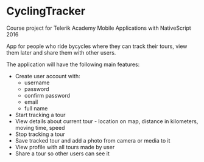 # CyclingTracker
Course project for Telerik Academy Mobile Applications with NativeScript 2016

App for people who ride bycycles where they can track their tours, view them later and share them with other users.

The application will have the following main features:

- Create user account with:	
	- username
	- password
	- confirm password
	- email
	- full name
- Start tracking a tour
- View details about current tour - location on map, distance in kilometers, moving time, speed
- Stop tracking a tour
- Save tracked tour and add a photo from camera or media to it
- View profile with all tours made by user
- Share a tour so other users can see it
